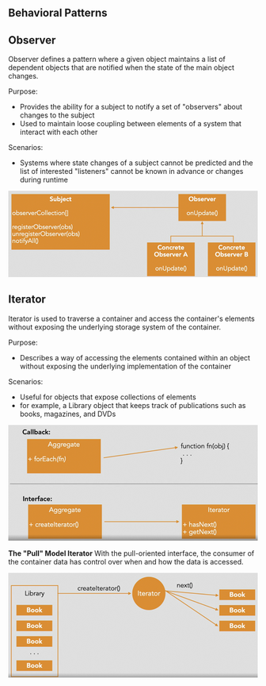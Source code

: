 ## Behavioral Patterns

## Observer
Observer defines a pattern where a given object maintains a list of dependent objects that are notified when the state of the main object changes.

Purpose:
- Provides the ability for a subject to notify a set of "observers" about changes to the subject
- Used to maintain loose coupling between elements of a system that interact with each other

Scenarios:
- Systems where state changes of a subject cannot be predicted and the list of interested "listeners" cannot be known in advance or changes during runtime

![Observer Pattern](image.png)

## Iterator
Iterator is used to traverse a container and access the container's elements without exposing the underlying storage system of the container.

Purpose: 
- Describes a way of accessing the elements contained within an object without exposing the underlying implementation of the container

Scenarios:
- Useful for objects that expose collections of elements
- for example, a Library object that keeps track of publications such as books, magazines, and DVDs

![Iterator Pattern](image-1.png)

**The "Pull" Model Iterator**
With the pull-oriented interface, the consumer of the container data has control over when and how the data is accessed.

![Pull Method](image-2.png)